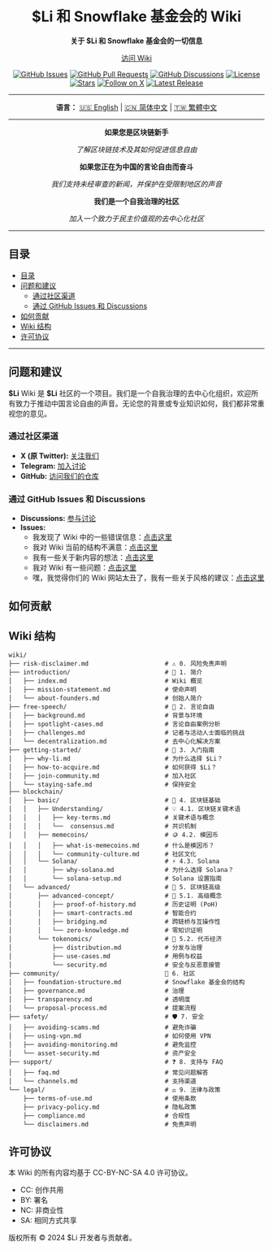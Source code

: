 <!-- markdownlint-disable no-inline-html first-line-heading no-emphasis-as-heading -->

<div align="center">

# $Li 和 Snowflake 基金会的 Wiki

**关于 $Li 和 Snowflake 基金会的一切信息**

[访问 Wiki](https://www.lidao.wiki)

[![GitHub Issues](https://img.shields.io/github/issues/li-dao/wiki)](https://github.com/li-dao/wiki/issues)
[![GitHub Pull Requests](https://img.shields.io/github/issues-pr/li-dao/wiki)](https://github.com/li-dao/wiki/pulls)
[![GitHub Discussions](https://img.shields.io/github/discussions/li-dao/wiki)](https://github.com/li-dao/wiki/discussions)
[![License](https://img.shields.io/github/license/li-dao/wiki)](https://github.com/li-dao/wiki/blob/main/LICENSE)
[![Stars](https://img.shields.io/github/stars/li-dao/wiki)](https://github.com/li-dao/wiki)
[![Follow on X](https://img.shields.io/twitter/follow/Li_memecoin)](https://x.com/Li_memecoin)
[![Latest Release](https://img.shields.io/github/v/release/li-dao/wiki)](https://github.com/li-dao/wiki/releases)

---

**语言：**  [🇺🇸 English](README.md) | [🇨🇳 简体中文](README_zh-CN.md) | [🇹🇼 繁體中文](README_zh-TW.md)

</div>

---

<div align="center">

**如果您是区块链新手**

_了解区块链技术及其如何促进信息自由_

**如果您正在为中国的言论自由而奋斗**

_我们支持未经审查的新闻，并保护在受限制地区的声音_

**我们是一个自我治理的社区**

_加入一个致力于民主价值观的去中心化社区_

</div>

---

## 目录

- [目录](#目录)
- [问题和建议](#问题和建议)
  - [通过社区渠道](#通过社区渠道)
  - [通过 GitHub Issues 和 Discussions](#通过-github-issues-和-discussions)
- [如何贡献](#如何贡献)
- [Wiki 结构](#wiki-结构)
- [许可协议](#许可协议)

---

## 问题和建议

**\$Li** Wiki 是 **\$Li** 社区的一个项目。我们是一个自我治理的去中心化组织，欢迎所有致力于推动中国言论自由的声音。无论您的背景或专业知识如何，我们都非常重视您的意见。

### 通过社区渠道

- **X (原 Twitter):** [关注我们](https://x.com/Li_memecoin)
- **Telegram:** [加入讨论](https://t.co/5Z1meSkAlZ)
- **GitHub:** [访问我们的仓库](https://github.com/li-dao/wiki)

### 通过 GitHub Issues 和 Discussions

- **Discussions:** [参与讨论](https://github.com/li-dao/wiki/discussions)
- **Issues:**
  - 我发现了 Wiki 中的一些错误信息：[点击这里](https://github.com/li-dao/wiki/issues/new?assignees=really-need-anonymous&labels=bug,wiki&template=bug_report.yml&title=%5BBug%5D%3A+)
  - 我对 Wiki 当前的结构不满意：[点击这里](https://github.com/li-dao/wiki/issues/new?assignees=really-need-anonymous&labels=enhancement,wiki,structure&template=feature_request_structure.yml&title=%5BStructure%5D%3A+)
  - 我有一些关于新内容的想法：[点击这里](https://github.com/li-dao/wiki/issues/new?assignees=really-need-anonymous&labels=enhancement,wiki,content&template=content_request.yml&title=%5BContent%5D%3A+)
  - 我对 Wiki 有一些问题：[点击这里](https://github.com/li-dao/wiki/issues/new?assignees=really-need-anonymous&labels=question,wiki&template=question.yml&title=%5BQuestion%5D%3A+)
  - 嘿，我觉得你们的 Wiki 网站太丑了，我有一些关于风格的建议：[点击这里](https://github.com/li-dao/wiki/issues/new?assignees=really-need-anonymous&labels=style,wiki&template=style_report.yml&title=%5BStyle%5D%3A+)

## 如何贡献

## Wiki 结构

```plaintext
wiki/
├── risk-disclaimer.md                     # ⚠️ 0. 风险免责声明
├── introduction/                          # 🔗 1. 简介
│   ├── index.md                           # Wiki 概览
│   ├── mission-statement.md               # 使命声明
│   └── about-founders.md                  # 创始人简介
├── free-speech/                           # 🔗 2. 言论自由
│   ├── background.md                      # 背景与环境
│   ├── spotlight-cases.md                 # 言论自由案例分析
│   ├── challenges.md                      # 记者与活动人士面临的挑战
│   └── decentralization.md                # 去中心化解决方案
├── getting-started/                       # 🔗 3. 入门指南
│   ├── why-li.md                          # 为什么选择 $Li？
│   ├── how-to-acquire.md                  # 如何获得 $Li？
│   ├── join-community.md                  # 加入社区
│   └── staying-safe.md                    # 保持安全
├── blockchain/
│   ├── basic/                             # 🔰 4. 区块链基础
│   │   ├── Understanding/                 # 💡 4.1. 区块链关键术语
│   │   │   ├── key-terms.md               # 关键术语与概念
│   │   │   └──  consensus.md              # 共识机制
│   │   ├── memecoins/                     # 🪙 4.2. 模因币
│   │   │   ├── what-is-memecoins.md       # 什么是模因币？
│   │   │   └── community-culture.md       # 社区文化
│   │   └── Solana/                        # ⚡ 4.3. Solana
│   │       ├── why-solana.md              # 为什么选择 Solana？
│   │       └── solana-setup.md            # Solana 设置指南
│   └── advanced/                          # 🔰 5. 区块链高级
│       ├── advanced-concept/              # 🔄 5.1. 高级概念
│       │   ├── proof-of-history.md        # 历史证明 (PoH)
│       │   ├── smart-contracts.md         # 智能合约
│       │   ├── bridging.md                # 跨链桥与互操作性
│       │   └── zero-knowledge.md          # 零知识证明
│       └── tokenomics/                    # 💎 5.2. 代币经济
│           ├── distribution.md            # 分发与治理
│           ├── use-cases.md               # 用例与权益
│           └── security.md                # 安全与反恶意接管
├── community/                             👥 6. 社区
│   ├── foundation-structure.md            # Snowflake 基金会的结构
│   ├── governance.md                      # 治理
│   ├── transparency.md                    # 透明度
│   └── proposal-process.md                # 提案流程
├── safety/                                # 🛡️ 7. 安全
│   ├── avoiding-scams.md                  # 避免诈骗
│   ├── using-vpn.md                       # 如何使用 VPN
│   ├── avoiding-monitoring.md             # 避免监控
│   └── asset-security.md                  # 资产安全
├── support/                               # ❓ 8. 支持与 FAQ
│   ├── faq.md                             # 常见问题解答
│   └── channels.md                        # 支持渠道
└── legal/                                 # ⚖️ 9. 法律与政策
    ├── terms-of-use.md                    # 使用条款
    ├── privacy-policy.md                  # 隐私政策
    ├── compliance.md                      # 合规性
    └── disclaimers.md                     # 免责声明
```

## 许可协议

本 Wiki 的所有内容均基于 CC-BY-NC-SA 4.0 许可协议。

- CC: 创作共用
- BY: 署名
- NC: 非商业性
- SA: 相同方式共享

版权所有 © 2024 $Li 开发者与贡献者。
